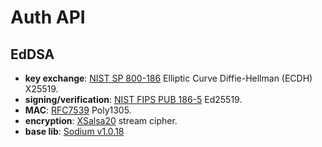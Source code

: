 # Auth API

## EdDSA
- **key exchange**: [NIST SP 800-186](https://nvlpubs.nist.gov/nistpubs/SpecialPublications/NIST.SP.800-186-draft.pdf) Elliptic Curve Diffie-Hellman (ECDH) X25519.
- **signing/verification**: [NIST FIPS PUB 186-5](https://nvlpubs.nist.gov/nistpubs/FIPS/NIST.FIPS.186-5-draft.pdf) Ed25519.
- **MAC**: [RFC7539](https://tools.ietf.org/html/rfc7539) Poly1305.
- **encryption**: [XSalsa20](https://cr.yp.to/snuffle/xsalsa-20081128.pdf) stream cipher.
- **base lib**: [Sodium v1.0.18](https://github.com/jedisct1/libsodium/tree/1.0.18-RELEASE)